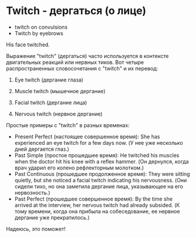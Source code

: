 # Twitch - дергаться (о лице)




- twitch on convulsions
- Twitch by eyebrows

His face twitched.

Выражение "twitch" (дергаться) часто используется в контексте двигательных реакций или нервных тиков. Вот четыре распространенных словосочетания с "twitch" и их перевод:

1. Eye twitch (дергание глаза)

1. Muscle twitch (мышечное дергание)

1. Facial twitch (дергание лица)

1. Nervous twitch (нервное дергание)

Простые примеры с "twitch" в разных временах:

- Present Perfect (настоящее совершенное время): She has experienced an eye twitch for a few days now. (У нее уже несколько дней дергается глаз.)
- Past Simple (простое прошедшее время): He twitched his muscles when the doctor hit his knee with a reflex hammer. (Он дернулся, когда врач ударил его колено рефлекторным молотком.)
- Past Continuous (прошедшее продолженное время): They were sitting quietly, but she noticed a facial twitch indicating his nervousness. (Они сидели тихо, но она заметила дергание лица, указывающее на его нервозность.)
- Past Perfect (прошедшее совершенное время): By the time she arrived at the interview, her nervous twitch had already subsided. (К тому времени, когда она прибыла на собеседование, ее нервное дергание уже прекратилось.)

Надеюсь, это поможет!